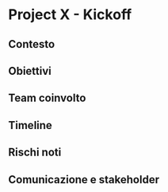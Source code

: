 # Project X - Kickoff

## Contesto

## Obiettivi

## Team coinvolto

## Timeline

## Rischi noti

## Comunicazione e stakeholder

